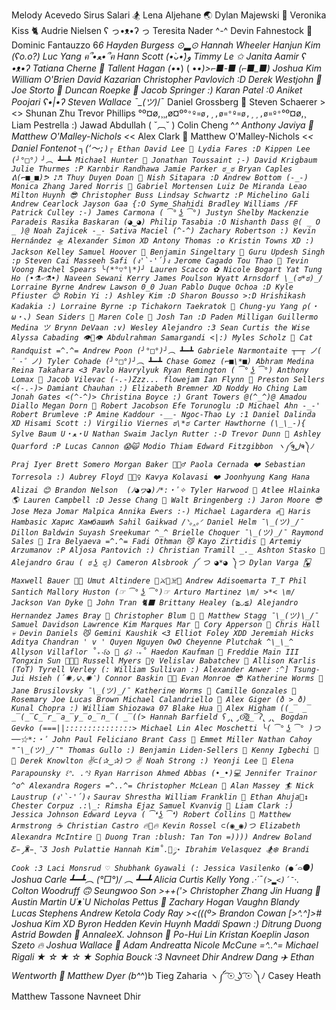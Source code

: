 Melody Acevedo
Sirus Salari 🏂
Lena Aljehane 🌏
Dylan Majewski 🧿
Veronika Kiss 🐈
Audrie Nielsen ʕ っ•ᴥ•ʔ っ
Teresita Nader ^-^
Devin Fahnestock 🫠
Dominic Fantauzzo 6*6
Hayden Burgess ⊙▂⊙
Hannah Wheeler
Hanjun Kim (ʕo.o?)
Luc Yang ฅ՞•ﻌ•՞ฅ
Hann Scott (•̀ᴗ•́)و
Timmy Le ✩
Janita Aamir ʕ •ᴥ•ʔ
Tatiana Cherne 🦋
Tallent Hagan (•*•) ( •*•)>⌐■-■ (⌐■_■)
Joshua Kim
William O'Brien
David Kazarian
Christopher Pavlovich :D
Derek Westjohn 🎸
Joe Storto 🍕
Duncan Roepke 🗿
Jacob Springer :)
Karan Patel :0
Aniket Poojari ʕ•|•ʔ
Steven Wallace ¯\_(ツ)*/¯
Daniel Grossberg 🦕
Steven Schaerer ><>
Shunan Zhu
Trevor Phillips °º¤ø,¸¸,ø¤º°`°º¤ø,¸,ø¤°º¤ø,¸¸,ø¤º°`°º¤ø,¸
Liam Pestrella :)
Jawad Abdullah ( ˘︹˘ )
Colin Cheng ^*^
Anthony Javiya 🦧
Matthew O'Malley-Nichols <*<
Alex Clark 🪻️
Matthew O'Malley-Nichols <_<
Daniel Fontenot ┐(‘～`;)┌
Ethan David Lee 🦫
Lydia Fares :D
Kippen Lee (╯°□°）╯︵ ┻━┻
Michael Hunter 🍕
Jonathan Toussaint ;-)
David Krigbaum
Julie Thurmes :P
Karnbir Randhawa
Jamie Parker ಠ_ಠ
Bryan Caples ᕕ(⌐■_■)ᕗ ♪♬
Thuy Duyen Doan 🤠
Nish Sitapara :D
Andrew Bottom (-_-)
Monica Zhang
Jared Norris 🤠
Gabriel Mortensen
Luiz De Miranda Leao
Milton Huynh 😎
Christopher Buss
Lindsay Schwartz :P
Michelino Gali
Andrew Cearlock
Jayson Gaa {:O
Syme Shahidi
Bradley Williams /FF
Patrick Culley :-)
James Carmona ( ͡° ͜ʖ ͡°)
Justyn Shelby
Mackenzie Paradeis
Rasika Baskaran (◕‿◕)
Philip Tasabia :O
Nishanth Dass @( _ O _ )@
Noah Zajicek -_-
Sativa Maciel (^-^)
Zachary Robertson :)
Kevin Hernández 🛸
Alexander Simon XD
Antony Thomas :o
Kristin Towns XD :)
Jackson Kelley
Samuel Hoover 🔮
Benjamin Singeltary 👻
Guru Updesh Singh :p
Steven Cai
Masseeh Safi (ง'̀-'́)ง
Jerome Cagado
Tou Thao 🍜
Tevin Voong
Rachel Spears ╰(*°▽°\*)╯
Lauren Scacco ✿
Nicole Bogart
Yat Tung Ho (•⚗৺⚗•)
Naveen Sewani
Kerry James Poulson
Wyatt Arnsdorf \_(ಠ*ಠ)_/
Lorraine Byrne
Andrew Lawson 0_0
Juan Pablo Duque Ochoa :D
Kyle Pfiuster 😊
Robin Yi :)
Ashley Kim :D
Sharon Bousso >:D
Hrishikash Kadakia :)
Lorraine Byrne :p
Tichakorn Taekratok 🙏
Chung-yu Yang ρ(・ω・、)
Sean Siders 🫠
Maren Cole 🐎
Josh Tan :D
Paden Milligan
Guillermo Medina ツ
Brynn DeVaan :v)
Wesley Alejandro :3
Sean Curtis the Wise
Alyssa Cabading 👁️👄👁️
Abdulrahman Samargandi <|:)
Myles Scholz 🦎
Cat Randquist =^.^=
Andrew Poon (╯°□°)╯︵ ┻━┻
Gabriele Narmontaite ┬─┬ ノ( ゜-゜ノ)
Tyler Cohade (╯°□°)╯︵ ┻━┻
Chase Gomez (⌐■\*■)
Abhram Medina
Reina Takahara <3
Pavlo Havrylyuk
Ryan Remington ( ͡° ͜ʖ ͡°)
Anthony Lomax 😤
Jacob Vilevac (-.-)Zzz...
flowejam
Ian Flynn 👻
Preston Sellers <(-.-)>
Damiant Chauhan :)
Elizabeth Bremner XD
Noddy Ho Ching Lam
Jonah Gates <(^-^)>
Christina Boyce :)
Grant Towers @(^_^)@
Amadou Diallo
Megan Dorn 🐌
Robert Jacobson
Efe Torunoglu :D
Michael Ahn -_-'
Robert Brumleve :P
Amine Kaddour -__-
Ngoc-Thao Ly :1
Daniel Dalinda XD
Hisami Scott :)
Virgilio Viernes ಠ\*ಠ
Carter Hawthorne (\_\_-){
Sylve Baum U・ﻌ・U
Nathan Swaim
Jaclyn Rutter :-D
Trevor Dunn 🦖
Ashley Quarford :P
Lucas Cannon 😱🙀
Modio Thiam
Edward Fitzgibbon ヽ༼ຈل͜ຈ༽ﾉ
Praj Iyer
Brett Somero
Morgan Baker 🧙🏻‍♂️
Paola Cernada ❤️
Sebastian Torresola :)
Aubrey Floyd 🤷🏻‍♀️
Kavya Kolavasi ❤️
Joonhyung Kang
Hana Alizai 😊
Brandon Nelson 	(ﾉ◕ヮ◕)ﾉ*:・ﾟ✧
Tyler Harwood 👀
Atlee Hlainka 🌎
Lauren Campbell :D
Jesse Chang 👀
Walt Bringenberg :)
Jaron Moore 😎
Jose Meza
Jomar Malpica
Annika Ewers :-)
Michael Lagardera ✊🦾
Haris Hambasic Харис Хамбашић
Sahil Gaikwad /ᐠ｡‸｡ᐟ
Daniel Helm ¯\_(ツ)_/¯
Dillon Baldwin
Suyash Sreekumar ^_^
Brielle Choquer ¯\_(ツ)_/¯
Raymond Sales 🍜
Ira Belyaeva =^.^=
Fadi Othman 😼
Kayo Zirtidis 🎃
Artemiy Arzumanov :P
Aljosa Pantovich :)
Christian Tramill _._
Ashton Stasko 🦇
Alejandro Grau ( ಠ ͜ʖ ರೃ)
Cameron Alsbrook ༼ つ ◕*◕ ༽つ
Dylan Varga 🂾
Maxwell Bauer 👨‍💻
Umut Altindere 👒⚔🏴☠️🌊
Andrew Adisoemarta T_T
Phil Santich
Mallory Huston (☞ ͡° ͜ʖ ͡°)☞
Arturo Martinez \m/ >*< \m/
Jackson Van Dyke 🍞
John Tran 🐈‍⬛
Brittany Healey (≧◡≦)
Alejandro Hernandez
James Bray 🤗
Christopher Blum 🌮 🌮
Matthew Stagg ¯\_(ツ)\_/¯
Samuel Davidson
Lawrence Kim
Marques Mar 🤣
Cory Apperson 🤖
Chris Hall 💀
Devin Daniels 😼
Gemini Kaushik <3
Elliot Foley XDD
Jeremiah Hicks
Aditya Chandran ' v '
Quyen Nguyen OwO
Cheyenne Plutchak ^\_\_^
Allyson Villaflor ˚₊‧꒰ა 🎀 ໒꒱ ‧₊˚
Haedon Kaufman 🍕
Freddie Main III
Tongxin Sun 🎨🎨🎨
Russell Myers 🧟‍♀️
Velislav Babatchev 🤖
Allison Karlis (ToT)
Tyrell Verley (:
William Sullivan :)
Alexander Anwer :^]
Tsung-Jui Hsieh (́✺◞౪◟✺‵)
Connor Baskin 😶‍🌫️
Evan Monroe 😎
Katherine Worms 🥲
Jane Brusilovsky ¯\_(ツ)_/¯
Katherine Worms 🤪
Camille Gonzales 🥺
Rosemary Joe
Lucas Brown
Michael Calandriello 🐶
Alex Giger (ð > ð)
Kunal Chopra :)
William Shiozawa 07
Blake Hua 🐐
Alex Higham ((̲̅ ̲̅(̲̅C̲̅r̲̅a̲̅y̲̅o̲̅n̲̅( ̲̅((>
Hannah Barfield ʕ̡̢̡ʘ̅͟͜͡ʘ̲̅ʔ̢̡̢
Bogdan Gevko (===||:::::::::::::::>
Michael Lin
Alec Moschetti ╰( ͡° ͜ʖ ͡° )つ──☆*:・ﾟ
John Paul Feliciano
Brant Cass 🦖
Emmet Miller
Nathan Cahoy "¯\_(ツ)_/¯"
Thomas Gullo :)
Benjamin Liden-Sellers 💃
Kenny Igbechi 🦖 🦖
Derek Knowlton ✌⊂(✰‿✰)つ ✌
Noah Strong :)
Yeonji Lee 🫠
Elena Parapounsky ꒰ᐢ. .ᐢ꒱
Ryan Harrison
Ahmed Abbas (•_•)💻
Jennifer Trainor ^o^
Alexandra Rogers =^..^=
Christopher McLean 🧐
Alan Massey 🏄
Nick Laustrup (ง'̀-'́)ง
Saurav Shrestha
William Franklin 🦇
Ethan Ahuja🙂‍↕️
Chester Corpuz .:\_:
Rimsha Ejaz
Samuel Kvanvig 🐄
Liam Clark :)
Jessica Johnson
Edward Leyva ( ͡❛ ͜ʖ ͡❛)
Robert Collins 🦈
Matthew Armstrong ☕️
Christian Castro 🔥💾🔥
Kevin Rossel ⊂(◉‿◉)つ
Elizabeth Alexandra McIntire 🍍
Duong Tran :blush:
Tan Ton =))))
Andrew Boland Ƹ̵̡Ӝ̵̨̄Ʒ
Josh Pulattie
Hannah Kim˚.🎀༘⋆
Ibrahim Velasquez 🏂❄️
Brandi Cook :3
Laci Monsrud ♡
Shubhank Gyawali (:
Jessica Vasilenko (●´⌓`●)
Joshua Carle ┻━┻︵ \(°□°)/ ︵ ┻━┻
Alicia Curtis
Kelly Yong .·´¯`(>▂<)´¯`·.
Colton Woodruff 🙃
Seungwoo Son >++('>
Christopher Zhang
Jin Huang 🥳
Austin Martin U´ᴥ`U
Nicholas Pettus 🤙
Zachary Hogan
Vaughn Blandy
Lucas Stephens
Andrew Ketola
Cody Ray ><(((º>
Brandon Cowan [>^.^]>#
Joshua Kim XD
Byron Hedden
Kevin Huynh
Maddi Spawn :)
Ditrung Duong
Astrid Bowden 🍓
AnnaleeX. Johnson 🌚
Po-Hui Lin
Kristan Koeplin
Jason Szeto 🔥
Joshua Wallace 🐄
Adam Andreatta
Nicole McCune =^..^=
Michael Rigali ★ ☆ ★ ☆ ★
Sophia Bouck :3
Navneet Dhir 
Andrew Dang ✈️
Ethan Wentworth 🫡
Matthew Dyer (b^_^)b
Tieg Zaharia ヽ༼ ͡☉ ͜ʖ ͡☉ ༽ﾉ
Casey Heath
Matthew Tassone
Navneet Dhir

